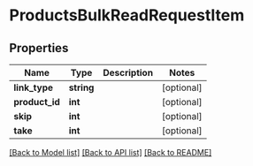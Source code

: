 # ProductsBulkReadRequestItem

## Properties
Name | Type | Description | Notes
------------ | ------------- | ------------- | -------------
**link_type** | **string** |  | [optional] 
**product_id** | **int** |  | [optional] 
**skip** | **int** |  | [optional] 
**take** | **int** |  | [optional] 

[[Back to Model list]](../README.md#documentation-for-models) [[Back to API list]](../README.md#documentation-for-api-endpoints) [[Back to README]](../README.md)


